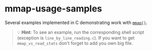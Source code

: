# mmap-usage-samples
Several examples implemented in C demonstrating work with [`mmap()`](https://man7.org/linux/man-pages/man2/mmap.2.html).

> :bulb: **Hint**: To see an example, run the corresponding shell script (exception is `line_by_line_reading.c`).
> If you want to get `mmap_vs_read_stats` don't forget to add you own big file.
